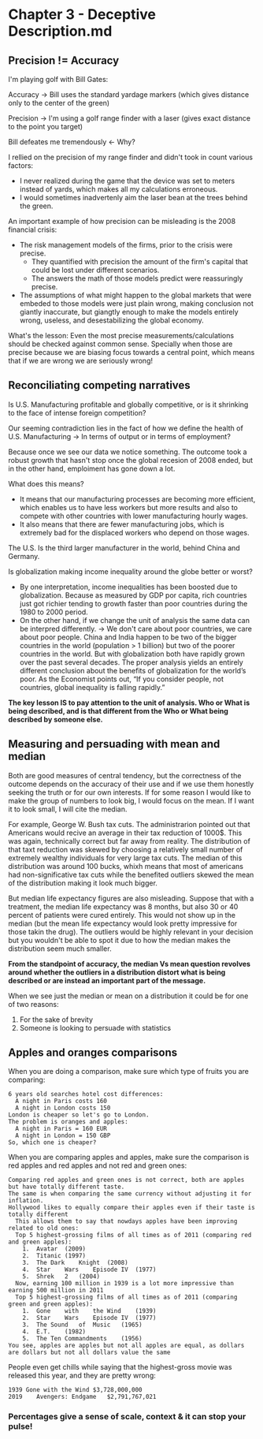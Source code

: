 # Chapter 3 - Deceptive Description.md
## Precision != Accuracy
I'm playing golf with Bill Gates:

Accuracy -> Bill uses the standard yardage markers (which gives distance only to the center of the green)

Precision -> I'm using a golf range finder with a laser (gives exact distance to the point you target)

Bill defeates me tremendously <- Why?

I rellied on the precision of my range finder and didn't took in count various factors:
- I never realized during the game that the device was set to meters instead of yards, which makes all my calculations erroneous.
- I would sometimes inadvertenly aim the laser bean at the trees behind the green. 

An important example of how precision can be misleading is the 2008 financial crisis:
- The risk management models of the firms, prior to the crisis were precise.
  * They quantified with precision the amount of the firm's capital that could be lost under different scenarios.
  * The answers the math of those models predict were reassuringly precise.
- The assumptions of what might happen to the global markets that were embeded to those models were just plain wrong, making conclusion not giantly inaccurate, but giangtly enough to make the models entirely wrong, useless, and desestabilizing the global economy.

What's the lesson: Even the most precise measurements/calculations should be checked against common sense. Specially when those are precise because we are biasing focus towards a central point, which means that if we are wrong we are seriously wrong!

## Reconciliating competing narratives
Is U.S. Manufacturing profitable and globally competitive, or is it shrinking to the face of intense foreign competition?

Our seeming contradiction lies in the fact of how we define the health of U.S. Manufacturing -> In terms of output or in terms of employment? 

Because once we see our data we notice something. The outcome took a robust growth that hasn't stop once the global recesion of 2008 ended, but in the other hand, emploiment has gone down a lot.

What does this means?
- It means that our manufacturing processes are becoming more efficient, which enables us to have less workers but more results and also to compete with other countries with lower manufacturing hourly wages.
- It also means that there are fewer manufacturing jobs, which is extremely bad for the displaced workers who depend on those wages.

The U.S. Is the third larger manufacturer in the world, behind China and Germany.

Is globalization making income inequality around the globe better or worst?
- By one interpretation, income inequalities has been boosted due to globalization. Because as measured by GDP por capita, rich countries just got richier tending to growth faster than poor countries during the 1980 to 2000 period.
- On the other hand, if we change the unit of analysis the same data can be interpred differently. -> We don't care about poor countries, we care about poor people. China and India happen to be two of the bigger countries in the world (population > 1 billion) but two of the poorer countries in the world. But with globalization both have rapidly grown over the past several decades. The proper analysis yields an entirely different conclusion about the benefits of globalization for the world’s poor. As the Economist points out, “If you consider people, not countries, global inequality is falling rapidly.”

**The key lesson IS to pay attention to the unit of analysis. Who or What is being described, and is that different from the Who or What being described by someone else.**

## Measuring and persuading with mean and median
Both are good measures of central tendency, but the correctness of the outcome depends on the accuracy of their use and if we use them honestly seeking the truth or for our own interests. If for some reason I would like to make the group of numbers to look big, I would focus on the mean. If I want it to look small, I will cite the median.

For example, George W. Bush tax cuts. The administrarion pointed out that Americans would recive an average in their tax reduction of 1000$. This was again, technically correct but far away from reality. The distribution of that taxt reduction was skewed by choosing a relatively small number of extremely wealthy individuals for very large tax cuts. The median of this distribution was around 100 bucks, whixh means that most of americans had non-significative tax cuts while the benefited outliers skewed the mean of the distribution making it look much bigger.

But median life expectancy figures are also misleading. Suppose that with a treatment, the median life expectancy was 8 months, but also 30 or 40 percent of patients were cured entirely. This would not show up in the median (but the mean life expectancy would look pretty impressive for those takin the drug). The outliers would be highly relevant in your decision but you wouldn't be able to spot it due to how the median makes the distribution seem much smaller.

**From the standpoint of accuracy, the median Vs mean question revolves around whether the outliers in a distribution distort what is being described or are instead an important part of the message.**

When we see just the median or mean on a distribution it could be for one of two reasons:
1. For the sake of brevity
2. Someone is looking to persuade with statistics

## Apples and oranges comparisons

When you are doing a comparison, make sure which type of fruits you are comparing:
 
    6 years old searches hotel cost differences:
      A night in Paris costs 160
      A night in London costs 150
    London is cheaper so let's go to London.
    The problem is oranges and apples:
      A night in Paris = 160 EUR
      A night in London = 150 GBP
    So, which one is cheaper?
    
When you are comparing apples and apples, make sure the comparison is red apples and red apples and not red and green ones:

    Comparing red apples and green ones is not correct, both are apples but have totally different taste.
    The same is when comparing the same currency without adjusting it for inflation.
    Hollywood likes to equally compare their apples even if their taste is totally different
      This allows them to say that nowdays apples have been improving related to old ones:
      Top 5 highest-grossing films of all times as of 2011 (comparing red and green apples):
        1.	Avatar	(2009) 
        2.	Titanic	(1997) 
        3.	The	Dark	Knight	(2008) 
        4.	Star	Wars	Episode	IV	(1977) 
        5.	Shrek	2	(2004)
      Now, earning 100 million in 1939 is a lot more impressive than earning 500 million in 2011
      Top 5 highest-grossing films of all times as of 2011 (comparing green and green apples):
        1.	Gone	with	the	Wind	(1939) 
        2.	Star	Wars	Episode	IV	(1977) 
        3.	The	Sound	of	Music	(1965) 
        4.	E.T.	(1982) 
        5.	The	Ten	Commandments	(1956)
    You see, apples are apples but not all apples are equal, as dollars are dollars but not all dollars value the same
    
People even get chills while saying that the highest-gross movie was released this year, and they are pretty wrong:

    1939 Gone with the Wind	$3,728,000,000
    2019	Avengers: Endgame	$2,791,767,021
    	
### Percentages give a sense of scale, context & it can stop your pulse!
